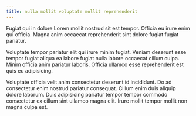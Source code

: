 ```yaml
---
title: nulla mollit voluptate mollit reprehenderit
---
```


Fugiat qui in dolore Lorem mollit nostrud sit est tempor. Officia eu irure enim qui officia. Magna anim occaecat reprehenderit sint dolore fugiat fugiat pariatur.

Voluptate tempor pariatur elit qui irure minim fugiat. Veniam deserunt esse tempor fugiat aliqua ea labore fugiat nulla labore occaecat cillum culpa. Minim officia anim pariatur laboris. Officia ullamco esse reprehenderit est quis eu adipisicing.

Voluptate officia velit anim consectetur deserunt id incididunt. Do ad consectetur enim nostrud pariatur consequat. Cillum enim duis aliquip dolore laborum. Duis adipisicing pariatur tempor tempor commodo consectetur ex cillum sint ullamco magna elit. Irure mollit tempor mollit non magna culpa est.